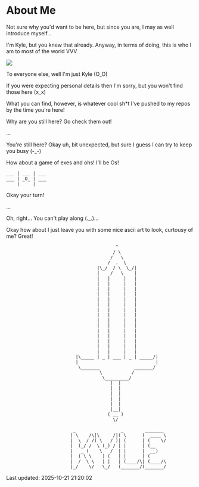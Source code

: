 # About Me

Not sure why you'd want to be here, but since you are, I may as well introduce myself...

I'm Kyle, but you knew that already. Anyway, in terms of doing, this is who I am to most of the world VVV

<img src="https://readme-typing-svg.demolab.com/?font=Fira+Code&weight=600&duration=2500&pause=1000&color=1FF704&background=000000&vCenter=true&random=false&width=435&lines=%3A%3E+Senior+Developer;%3A%3E+Ethical+Hacker;%3A%3E+Tinkerer">

To everyone else, well I'm just Kyle (O_O)

If you were expecting personal details then I'm sorry, but you won't find those here (x_x)

What you can find, however, is whatever cool sh*t I've pushed to my repos by the time you're here!

Why are you still here? Go check them out!

...

You're still here? Okay uh, bit unexpected, but sure I guess I can try to keep you busy (-_-)

How about a game of exes and ohs! I'll be Os!

```
___ | ___ | ___
___ | _O_ | ___
    |     |
```

Okay your turn!

...

Oh, right... You can't play along (._.)...

Okay how about I just leave you with some nice ascii art to look, curtousy of me? Great!

```
                                         ^
                                        / \
                                       /   \
                                      /  .  \
                                  |\_/  / \  \_/|
                                  |    /   \    |
                                  |   |     |   |
                                  |   |     |   |
                                  |   |     |   |
                                  |   |     |   |
                                  |   |     |   |
                                  |   |     |   |
                                  |   |     |   |
                                  |   |     |   |
                                  |   |     |   |
                                  |   |     |   |
                                  |   |     |   |
                                  |   |     |   |
                                  |   |     |   |
                                  |   |     |   |
                                  |   |     |   |
                          |\_____ | _ | ___ | _ | _____/|
                          |                             |
                           \_______             _______/
                                   \           /
                                    \_________/
                                       |  |
                                       |  |
                                       |  |
                                       |  |
                                       |  |
                                       |__|
                                      ( __ )
                                        \/

                         _                 _        _______ 
                        | \    /\|\     /|( \      (  ____ \
                        |  \  / /( \   / )| (      | (    \/
                        |  (_/ /  \ (_) / | |      | (__    
                        |   _ (    \   /  | |      |  __)   
                        |  ( \ \    ) (   | |      | (      
                        |  /  \ \   | |   | (____/\| (____/\
                        |_/    \/   \_/   (_______/(_______/

```

Last updated: 2025-10-21 21:20:02
